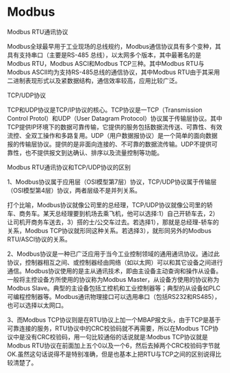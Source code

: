# Modbus


Modbus RTU通讯协议

Modbus全球最早用于工业现场的总线规约，Modbus通信协议具有多个变种，其具有支持串口（主要是RS-485 总线），以太网多个版本，其中最著名的是Modbus RTU，Modbus ASCI和Modbus TCP三种。其中Modbus RTU与Modbus ASCII均为支持RS-485总线的通信协议，其中Modbus RTU由于其采用二进制表现形式以及紧数据结构，通信效率较高，应用比较广泛。

TCP/UDP协议

TCP和UDP协议是TCP/IP协议的核心。TCP协议是一TCP（Transmission Control Protol）和UDP（User Datagram Protocol）协议属于传输层协议。其中TCP提供IP环境下的数据可靠传输，它提供的服务包括数据流传送、可靠性、有效流控、全双工操作和多路复用。UDP（用户数据报协议）是一个简单的面向数据报的传输层协议。提供的是非面向连接的、不可靠的数据流传输。UDP不提供可靠性，也不提供报文到达确认、排序以及流量控制等功能。

Modbus RTU通讯协议和TCP/UDP协议的区别

1、Modbus协议属于应用层（OSI模型第7层）协议，TCP/UDP协议属于传输层（OSI模型第4层）协议，两者层级不是并列关系。

打个比喻，Modbus协议就像公司里的总经理，TCP/UDP协议就像公司里的轿车、商务车。某天总经理要到机场去乘飞机，他可以选择∶1）自己开轿车去，2）让司机开商务车送去，3）搭的士/公交车过去。若选择1），那就是总经理-轿车的关系，Modbus TCP协议就形同这种关系。若选择3），就形同另外的Modbus RTU/ASCI协议的关系。

2、Modbus协议是一种已广泛应用于当今工业控制领域的通用通讯协议。通过此协议，控制器相互之间、或控制器经由网络（如以太网）可以和其它设备之间进行通信。Modbus协议使用的是主从通讯技术，即由主设备主动查询和操作从设备。一般将主控设备方所使用的协议称为Modbus Master，从设备方使用的协议称为Modbus Slave。典型的主设备包括工控机和工业控制器等；典型的从设备如PLC可编程控制器等。Modbus通讯物理接口可以选用串口（包括RS232和RS485），也可以选择以太网口。

3、而Modbus TCP协议则是在RTU协议上加一个MBAP报文头，由于TCP是基于可靠连接的服务，RTU协议中的CRC校验码就不再需要，所以在Modbus TCP协议中是没有CRC校验码，用一句比较通俗的话说就是∶Modbus TCP协议就是Modbus RTU协议在前面加上五个0以及一个6，然后去掉两个CRC校验码字节就OK.虽然这句话说得不是特别准确，但是也基本上把RTU与TCP之间的区别说得比较清楚了。

